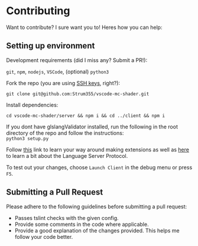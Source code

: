 # Contributing

Want to contribute? I sure want you to! Heres how you can help:

## Setting up environment

Development requirements (did I miss any? Submit a PR!):

`git`, `npm`, `nodejs`, `VSCode`, (optional) `python3`

Fork the repo (you are using [SSH keys](https://help.github.com/articles/connecting-to-github-with-ssh/), right?):

`git clone git@github.com:Strum355/vscode-mc-shader.git`

Install dependencies:

`cd vscode-mc-shader/server && npm i && cd ../client && npm i`

If you dont have glslangValidator installed, run the following in the root directory of the repo and follow the instructions:  
`python3 setup.py`  

Follow [this](https://code.visualstudio.com/docs/extensions/overview) link to learn your way around making extensions as well as [here](https://code.visualstudio.com/docs/extensions/example-language-server) to learn a bit about the Language Server Protocol.

To test out your changes, choose `Launch Client` in the debug menu or press `F5`.

## Submitting a Pull Request

Please adhere to the following guidelines before submitting a pull request:

- Passes tslint checks with the given config.
- Provide some comments in the code where applicable.
- Provide a good explanation of the changes provided. This helps me follow your code better.
